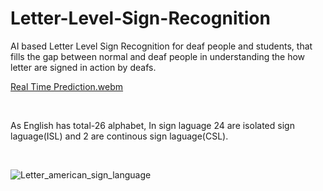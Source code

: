 # Letter-Level-Sign-Recognition
AI based Letter Level Sign Recognition for deaf people and students, that fills the gap between normal and deaf people in understanding the how letter are signed in action by deafs. 


[Real Time Prediction.webm](https://github.com/user-attachments/assets/c928c8c1-6a03-46ed-9c15-f9c8bb82f90c)

<br>

As English has total-26 alphabet, In sign laguage 24 are isolated sign laguage(ISL) and 2 are continous sign laguage(CSL).

<br>

![Letter_american_sign_language](https://github.com/user-attachments/assets/760b2142-9a44-4737-88e3-d02f35a54211)
